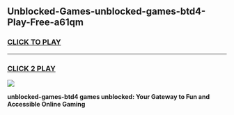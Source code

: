 
## Unblocked-Games-unblocked-games-btd4-Play-Free-a61qm
<h3>
<a href="https://premium76.site?title=unblocked-games-btd4&ref=22A">CLICK TO PLAY</a></h3>
<hr>

<h3>
<a href="https://premium76.site?title=unblocked-games-btd4&ref=22A">CLICK 2 PLAY</a>
  
</h3>

<a href="https://premium76.site?title=unblocked-games-btd4&ref=22A"><img src="https://clearcache.store/games.png"></a>


**unblocked-games-btd4 games unblocked: Your Gateway to Fun and Accessible Online Gaming**
